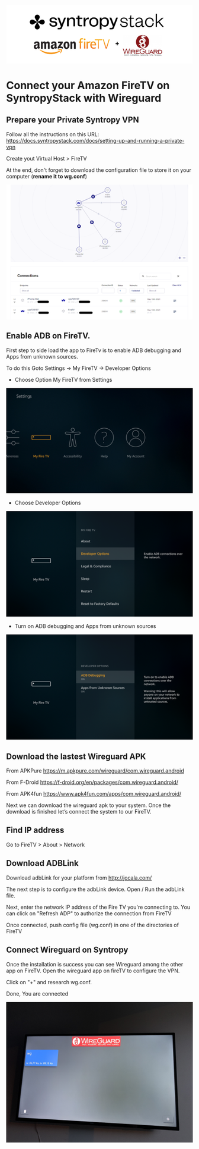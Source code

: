 <p align="center"><img src="images/firetv_logo.png"></p>

# Connect your Amazon FireTV on SyntropyStack with Wireguard


## Prepare your Private Syntropy VPN
Follow all the instructions on this URL: https://docs.syntropystack.com/docs/setting-up-and-running-a-private-vpn

Create yout Virtual Host > FireTV

At the end, don't forget to download the configuration file to store it on your computer (__rename it to wg.conf__)


<p align="center"><img src="images/syntropystack_1.png"></p>



## Enable ADB on FireTV.

First step to side load the app to FireTv is to enable ADB debugging and Apps from unknown sources.

To do this Goto Settings -> My FireTV -> Developer Options

- Choose Option My FireTV from Settings
<p align="center">
<img src="images/firetv_1.png">
</p>

- Choose Developer Options
<p align="center">
<img src="images/firetv_2.png">
</p>

- Turn on ADB debugging and Apps from unknown sources
<p align="center">
<img src="images/firetv_3.png">
</p>


## Download the lastest Wireguard APK

From APKPure
https://m.apkpure.com/wireguard/com.wireguard.android

From F-Droid
https://f-droid.org/en/packages/com.wireguard.android/

From APK4fun
https://www.apk4fun.com/apps/com.wireguard.android/

Next we can download the wireguard apk to your system. Once the download is finished let’s connect the system to our FireTV.


## Find IP address

Go to FireTV > About > Network

## Download ADBLink

Download adbLink for your platform from http://jocala.com/

The next step is to configure the adbLink device. Open / Run the adbLink file.

Next, enter the network IP address of the Fire TV you're connecting to. You can click on "Refresh ADP" to authorize the connection from FireTV

Once connected, push config file (wg.conf) in one of the directories of FireTV


## Connect Wireguard on Syntropy

Once the installation is success you can see Wireguard among the other app on FireTV. Open the wireguard app on fireTV to configure the VPN.

Click on "+" and research wg.conf.

Done, You are connected

<p align="center"><img src="images/wireguard_1.png"></p>
